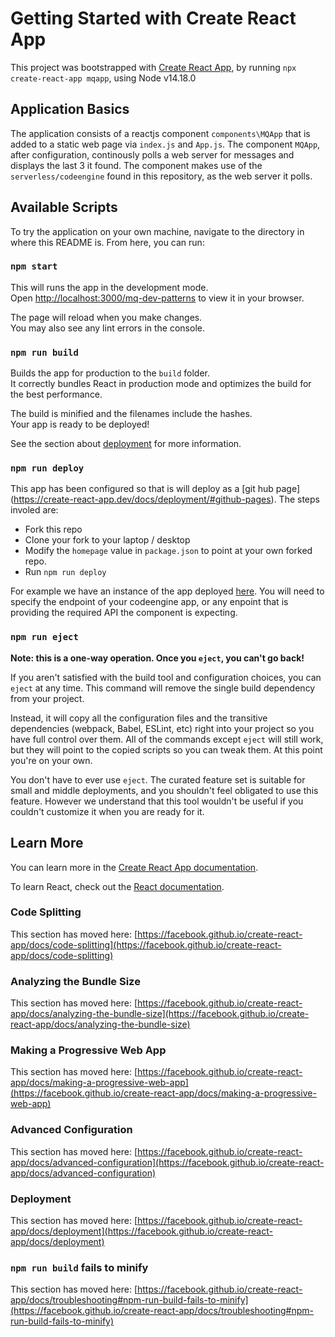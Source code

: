 # Getting Started with Create React App

This project was bootstrapped with [Create React App](https://github.com/facebook/create-react-app), by running `npx create-react-app mqapp`, using Node v14.18.0


## Application Basics

The application consists of a reactjs component `components\MQApp` that is added to a static web page via `index.js` and `App.js`. The component `MQApp`, after configuration, continously polls a web server for messages and displays the last 3 it found. The component makes use of the `serverless/codeengine` found in this repository, as the web server it polls. 

## Available Scripts

To try the application on your own machine, navigate to the directory in where this README is. From here, you can run:

### `npm start`

This will runs the app in the development mode.\
Open [http://localhost:3000/mq-dev-patterns](http://localhost:3000/mq-dev-patterns) to view it in your browser.

The page will reload when you make changes.\
You may also see any lint errors in the console.


### `npm run build`

Builds the app for production to the `build` folder.\
It correctly bundles React in production mode and optimizes the build for the best performance.

The build is minified and the filenames include the hashes.\
Your app is ready to be deployed!

See the section about [deployment](https://facebook.github.io/create-react-app/docs/deployment) for more information.


### `npm run deploy`

This app has been configured so that is will deploy as a [git hub page] (https://create-react-app.dev/docs/deployment/#github-pages). The steps involed are:
* Fork this repo
* Clone your fork to your laptop / desktop
* Modify the `homepage` value in `package.json` to point at your own forked repo.
* Run `npm run deploy` 

For example we have an instance of the app deployed [here](https://chughts.github.io/mq-dev-patterns/). You will need to specify the endpoint of your codeengine app, or any enpoint that is providing the required API the component is expecting.


### `npm run eject`

**Note: this is a one-way operation. Once you `eject`, you can't go back!**

If you aren't satisfied with the build tool and configuration choices, you can `eject` at any time. This command will remove the single build dependency from your project.

Instead, it will copy all the configuration files and the transitive dependencies (webpack, Babel, ESLint, etc) right into your project so you have full control over them. All of the commands except `eject` will still work, but they will point to the copied scripts so you can tweak them. At this point you're on your own.

You don't have to ever use `eject`. The curated feature set is suitable for small and middle deployments, and you shouldn't feel obligated to use this feature. However we understand that this tool wouldn't be useful if you couldn't customize it when you are ready for it.

## Learn More

You can learn more in the [Create React App documentation](https://facebook.github.io/create-react-app/docs/getting-started).

To learn React, check out the [React documentation](https://reactjs.org/).

### Code Splitting

This section has moved here: [https://facebook.github.io/create-react-app/docs/code-splitting](https://facebook.github.io/create-react-app/docs/code-splitting)

### Analyzing the Bundle Size

This section has moved here: [https://facebook.github.io/create-react-app/docs/analyzing-the-bundle-size](https://facebook.github.io/create-react-app/docs/analyzing-the-bundle-size)

### Making a Progressive Web App

This section has moved here: [https://facebook.github.io/create-react-app/docs/making-a-progressive-web-app](https://facebook.github.io/create-react-app/docs/making-a-progressive-web-app)

### Advanced Configuration

This section has moved here: [https://facebook.github.io/create-react-app/docs/advanced-configuration](https://facebook.github.io/create-react-app/docs/advanced-configuration)

### Deployment

This section has moved here: [https://facebook.github.io/create-react-app/docs/deployment](https://facebook.github.io/create-react-app/docs/deployment)

### `npm run build` fails to minify

This section has moved here: [https://facebook.github.io/create-react-app/docs/troubleshooting#npm-run-build-fails-to-minify](https://facebook.github.io/create-react-app/docs/troubleshooting#npm-run-build-fails-to-minify)

